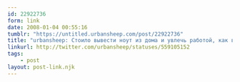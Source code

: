```yaml
---
id: 22922736
form: link
date: 2008-01-04 00:55:16
tumblr: "https://untitled.urbansheep.com/post/22922736"
title: "urbansheep: Стоило вывести ноут из дома и увлечь работой, как винды с удовольствием зависли намертво дважжжды. Прекрасно."
linkurl: http://twitter.com/urbansheep/statuses/559105152
tags:
    - post
layout: post-link.njk
---
```


